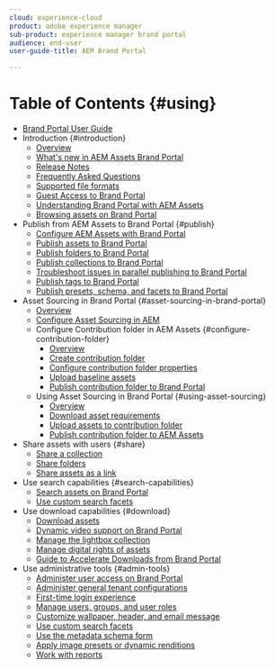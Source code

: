 ```yaml
---
cloud: experience-cloud
product: adobe experience manager
sub-product: experience manager brand portal
audience: end-user
user-guide-title: AEM Brand Portal

---
```


# Table of Contents {#using}

+ [Brand Portal User Guide](using/home.md)
+ Introduction {#introduction}
  + [Overview](using/brand-portal.md)
  + [What's new in AEM Assets Brand Portal](using/whats-new.md)
  + [Release Notes](using/brand-portal-release-notes.md)
  + [Frequently Asked Questions](using/brand-portal-faqs.md)
  + [Supported file formats](using/brand-portal-supported-formats.md)
  + [Guest Access to Brand Portal](using/guest-access.md)
  + [Understanding Brand Portal with AEM Assets](https://helpx.adobe.com/experience-manager/kt/assets/using/brand-portal-article-understand.html)
  + [Browsing assets on Brand Portal](using/browse-assets-brand-portal.md)
+ Publish from AEM Assets to Brand Portal {#publish}
  + [Configure AEM Assets with Brand Portal](using/configure-aem-assets-with-brand-portal.md)
  + [Publish assets to Brand Portal](https://helpx.adobe.com/experience-manager/6-5/assets/using/brand-portal-publish-assets.html)
  + [Publish folders to Brand Portal](https://helpx.adobe.com/experience-manager/6-5/assets/using/brand-portal-publish-folder.html)
  + [Publish collections to Brand Portal](https://helpx.adobe.com/experience-manager/6-5/assets/using/brand-portal-publish-collection.html)
  + [Troubleshoot issues in parallel publishing to Brand Portal](using/troubleshoot-parallel-publishing.md)
  + [Publish tags to Brand Portal](using/brand-portal-publish-tags.md)
  + [Publish presets, schema, and facets to Brand Portal](using/publish-schema-search-facets-presets.md)
+ Asset Sourcing in Brand Portal {#asset-sourcing-in-brand-portal}
  + [Overview](using/brand-portal-asset-sourcing.md)
  + [Configure Asset Sourcing in AEM](using/brand-portal-configure-asset-sourcing.md)
  + Configure Contribution folder in AEM Assets {#configure-contribution-folder}
    + [Overview](using/brand-portal-contribution-folder.md)
    + [Create contribution folder](using/brand-portal-create-contribution-folder.md)
    + [Configure contribution folder properties](using/brand-portal-configure-contribution-folder-properties.md)
    + [Upload baseline assets](using/brand-portal-upload-baseline-assets.md)
    + [Publish contribution folder to Brand Portal](using/brand-portal-publish-contribution-folder-to-brand-portal.md)
  + Using Asset Sourcing in Brand Portal {#using-asset-sourcing}
    + [Overview](using/brand-portal-overiew-using-asset-sourcing.md)
    + [Download asset requirements](using/brand-portal-download-asset-requirements.md)
    + [Upload assets to contribution folder](using/brand-portal-upload-assets-to-contribution-folder.md)
    + [Publish contribution folder to AEM Assets](using/brand-portal-publish-contribution-folder-to-aem-assets.md)
+ Share assets with users {#share}
  + [Share a collection](using/brand-portal-share-collection.md)
  + [Share folders](using/brand-portal-sharing-folders.md)
  + [Share assets as a link](using/brand-portal-link-share.md)
+ Use search capabilities {#search-capabilities}
  + [Search assets on Brand Portal](using/brand-portal-searching.md)
  + [Use custom search facets](using/brand-portal-search-facets.md)
+ Use download capabilities {#download}
  + [Download assets](using/brand-portal-download-users.md)
  + [Dynamic video support on Brand Portal](using/dynamic-video-brand-portal.md)
  + [Manage the lightbox collection](using/brand-portal-light-box.md)
  + [Manage digital rights of assets](using/manage-digital-rights-of-assets.md)
  + [Guide to Accelerate Downloads from Brand Portal](using/accelerated-download.md)
+ Use administrative tools {#admin-tools}
  + [Administer user access on Brand Portal](using/access-configurations-brand-portal.md)
  + [Administer general tenant configurations](using/brand-portal-general-configuration.md)
  + [First-time login experience](using/brand-portal-onboarding.md)
  + [Manage users, groups, and user roles](using/brand-portal-adding-users.md)
  + [Customize wallpaper, header, and email message](using/brand-portal-branding.md)
  + [Use custom search facets](using/brand-portal-search-facets.md)
  + [Use the metadata schema form](using/brand-portal-metadata-schemas.md)
  + [Apply image presets or dynamic renditions](using/brand-portal-image-presets.md)
  + [Work with reports](using/brand-portal-reports.md)
  
